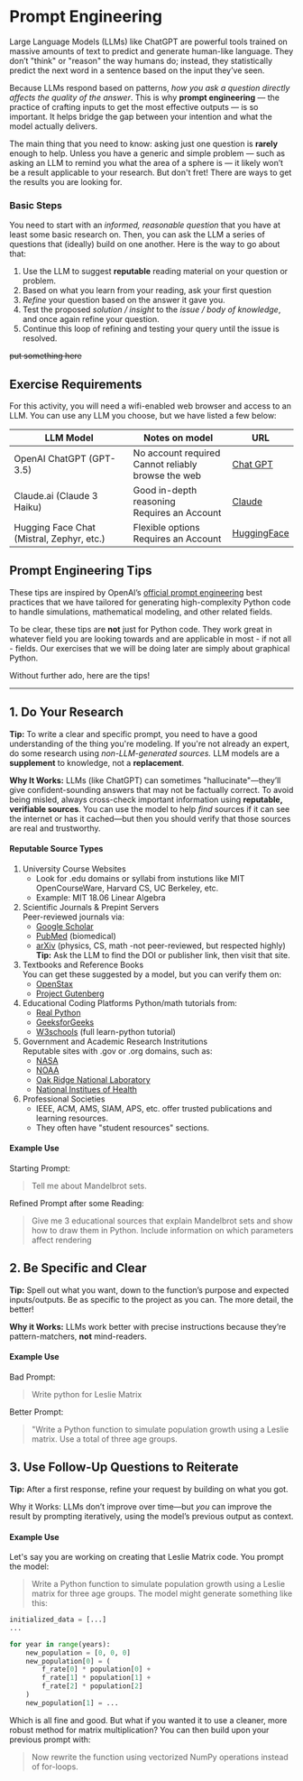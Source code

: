 # Prompt Engineering

Large Language Models (LLMs) like ChatGPT are powerful tools trained on massive amounts of text to predict and generate human-like language. They don’t "think" or "reason" the way humans do; instead, they statistically predict the next word in a sentence based on the input they’ve seen. <br />

Because LLMs respond based on patterns, *how you ask a question directly affects the quality of the answer*. This is why **prompt engineering** — the practice of crafting inputs to get the most effective outputs — is so important. It helps bridge the gap between your intention and what the model actually delivers. <br />

The main thing that you need to know: asking just one question is **rarely** enough to help. Unless you have a generic and simple problem — such as asking an LLM to remind you what the area of a sphere is — it likely won’t be a result applicable to your research. But don't fret! There are ways to get the results you are looking for.

### Basic Steps

You need to start with an *informed, reasonable question* that you have at least some basic research on. Then, you can ask the LLM a series of questions that (ideally) build on one another. Here is the way to go about that:
1. Use the LLM to suggest **reputable** reading material on your question or problem.
2. Based on what you learn from your reading, ask your first question
3. *Refine* your question based on the answer it gave you. 
4. Test the proposed *solution / insight* to the *issue / body of knowledge*, and once again refine your question. 
5. Continue this loop of refining and testing your query until the issue is resolved.

~~put something here~~


## Exercise Requirements
For this activity, you will need a wifi-enabled web browser and access to an LLM. You can use any LLM you choose, but we have listed a few below:

| LLM Model                                 | Notes on model                                     | URL |
|-------------------------------------------|----------------------------------------------------|-----|
| OpenAI ChatGPT (GPT-3.5)                  | No account required <br />Cannot reliably browse the web |[Chat GPT](https://chatgpt.com/)|
| Claude.ai (Claude 3 Haiku)                | Good in-depth reasoning <br />Requires an Account        |[Claude](https://claude.ai/)|
| Hugging Face Chat (Mistral, Zephyr, etc.) | Flexible options <br />Requires an Account               |[HuggingFace](https://huggingface.co/)|

## Prompt Engineering Tips

These tips are inspired by OpenAI’s [official prompt engineering](https://help.openai.com/en/articles/6654000-best-practices-for-prompt-engineering-with-the-openai-api) best practices that we have tailored for generating high-complexity Python code to handle simulations, mathematical modeling, and other related fields.<br /> 

To be clear, these tips are **not** just for Python code. They work great in whatever field you are looking towards and are applicable in most - if not all - fields. Our exercises that we will be doing later are simply about graphical Python.<br />

Without further ado, here are the tips!

---

## 1. Do Your Research

**Tip:** To write a clear and specific prompt, you need to have a good understanding of the thing you're modeling. If you're not already an expert, do some research using *non-LLM-generated sources.* LLM models are a **supplement** to knowledge, not a **replacement**. <br />

**Why It Works:** LLMs (like ChatGPT) can sometimes "hallucinate"—they’ll give confident-sounding answers that may not be factually correct. To avoid being misled, always cross-check important information using **reputable, verifiable sources**. You can use the model to help *find* sources if it can see the internet or has it cached—but then you should verify that those sources are real and trustworthy. <br />

#### Reputable Source Types

1. University Course Websites
   * Look for .edu domains or syllabi from instutions like MIT OpenCourseWare, Harvard CS, UC Berkeley, etc.
   * Example: MIT 18.06 Linear Algebra
2. Scientific Journals & Prepint Servers<br />
Peer-reviewed journals via:
   * [Google Scholar](https://scholar.google.com/)
   * [PubMed](https://pubmed.ncbi.nlm.nih.gov/) (biomedical)
   * [arXiv](https://arxiv.org/) (physics, CS, math -not peer-reviewed, but respected highly)<br />
   **Tip:** Ask the LLM to find the DOI or publisher link, then visit that site.
3. Textbooks and Reference Books<br />
   You can get these suggested by a model, but you can verify them on:
   * [OpenStax](https://openstax.org/)
   * [Project Gutenberg](https://www.gutenberg.org/)
4. Educational Coding Platforms
   Python/math tutorials from:
   * [Real Python](https://realpython.com/)
   * [GeeksforGeeks](https://www.geeksforgeeks.org/)
   * [W3schools](https://www.w3schools.com/python/) (full learn-python tutorial)
5. Government and Academic Research Instritutions<br />
   Reputable sites with .gov or .org domains, such as:
   * [NASA](https://www.nasa.gov/)
   * [NOAA](https://www.noaa.gov/)
   * [Oak Ridge National Laboratory](https://ornl.gov/)
   * [National Institues of Health](https://www.nih.gov/)
6. Professional Societies
   * IEEE, ACM, AMS, SIAM, APS, etc. offer trusted publications and learning resources.
   * They often have "student resources" sections.

#### Example Use

Starting Prompt: <br />
> Tell me about Mandelbrot sets.

Refined Prompt after some Reading: <br />
> Give me 3 educational sources that explain Mandelbrot sets and show how to draw them in Python. Include information on which parameters affect rendering

## 2. Be Specific and Clear

**Tip:** Spell out what you want, down to the function’s purpose and expected inputs/outputs. Be as specific to the project as you can. The more detail, the better! <br />

**Why it Works:** LLMs work better with precise instructions because they’re pattern-matchers, **not** mind-readers. <br />

#### Example Use

Bad Prompt: <br />
> Write python for Leslie Matrix

Better Prompt: <br />
> "Write a Python function to simulate population growth using a Leslie matrix. Use a total of three age groups.

## 3. Use Follow-Up Questions to Reiterate

**Tip:** After a first response, refine your request by building on what you got. <br />

Why it Works: LLMs don’t improve over time—but *you* can improve the result by prompting iteratively, using the model’s previous output as context. <br />

#### Example Use

Let's say you are working on creating that Leslie Matrix code. You prompt the model: <br />
> Write a Python function to simulate population growth using a Leslie matrix for three age groups.
The model might generate something like this:
```python
initialized_data = [...]
...

for year in range(years):
    new_population = [0, 0, 0]
    new_population[0] = (
        f_rate[0] * population[0] +
        f_rate[1] * population[1] +
        f_rate[2] * population[2]
    )
    new_population[1] = ...
```
Which is all fine and good. But what if you wanted it to use a cleaner, more robust method for matrix multiplication? You can then build upon your previous prompt with:
> Now rewrite the function using vectorized NumPy operations instead of for-loops.
